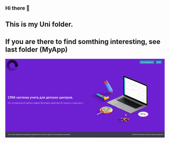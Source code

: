 ### Hi there 👋
## This is my Uni folder.
## If you are there to find somthing interesting, see last folder (MyApp)
![PresentationImg](https://github.com/iconini13ya/ProgramIngenering/blob/master/PresentImgs/MainWindow.PNG)
